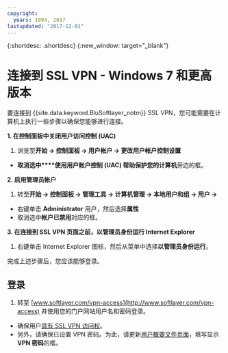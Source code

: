 ```yaml
---
copyright:
  years: 1994, 2017
lastupdated: "2017-12-01"
---
```


{:shortdesc: .shortdesc}
{:new_window: target="_blank"}

# 连接到 SSL VPN - Windows 7 和更高版本

要连接到 {{site.data.keyword.BluSoftlayer_notm}} SSL VPN，您可能需要在计算机上执行一些步骤以确保您能够进行连接。

**1. 在控制面板中关闭用户访问控制 (UAC)**

1. 浏览至**开始 -> 控制面板 -> 用户帐户 -> 更改用户帐户控制设置**
* **取消选中****使用用户帐户控制 (UAC) 帮助保护您的计算机**旁边的框。

**2. 启用管理员帐户**

1. 转至**开始 -> 控制面板 -> 管理工具 -> 计算机管理 -> 本地用户和组 -> 用户 ->** 
* 右键单击 **Administrator** 用户，然后选择**属性** 
* 取消选中**帐户已禁用**对应的框。

**3. 在连接到 SSL VPN 页面之前，以管理员身份运行 Internet Explorer**

1. 右键单击 Internet Explorer 图标，然后从菜单中选择**以管理员身份运行**。

完成上述步骤后，您应该能够登录。 

## 登录

1. 转至 [www.softlayer.com/vpn-access](http://www.softlayer.com/vpn-access) 并使用您的门户网站用户名和密码登录。 
* 确保用户[具有 SSL VPN 访问权](edit-users-vpn-access.html)。  
* 另外，请确保已设置 VPN 密码。为此，请更新[用户概要文件页面](https://control.softlayer.com/account/user/profile)，填写显示 **VPN 密码**的框。
